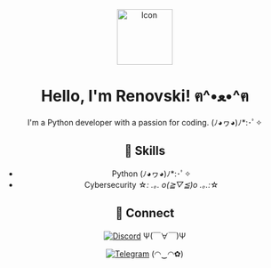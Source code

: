 <div align="center">

<img src="https://cdn.discordapp.com/attachments/1211039969871667354/1214980176941809684/1197bdeda7b4585fa36a5618f738dcf7-removebg-preview.png" alt="Icon" width="100"/>

# Hello, I'm Renovski! ฅ^•ﻌ•^ฅ

I'm a Python developer with a passion for coding. (ﾉ◕ヮ◕)ﾉ*:･ﾟ✧

## 💖 Skills

- Python (ﾉ◕ヮ◕)ﾉ*:･ﾟ✧
- Cybersecurity ☆*: .｡. o(≧▽≦)o .｡.:*☆

## 🌟 Connect

[![Discord](https://img.shields.io/badge/Discord-Chat-blue?style=for-the-badge&logo=discord)](https://discord.gg/trolling) Ψ(￣∀￣)Ψ

[![Telegram](https://img.shields.io/badge/Telegram-Chat-blue?style=for-the-badge&logo=telegram)](https://t.me/trolling) (◠‿◠✿)

</div>

